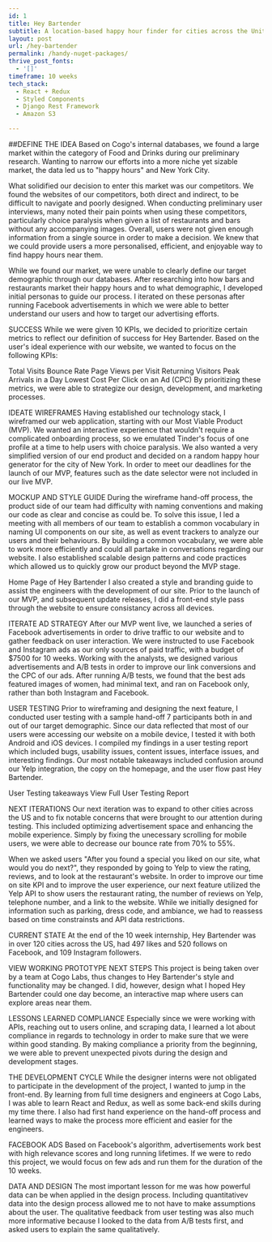 ```yaml
---
id: 1
title: Hey Bartender
subtitle: A location-based happy hour finder for cities across the United States
layout: post
url: /hey-bartender
permalink: /handy-nuget-packages/
thrive_post_fonts:
  - '[]'
timeframe: 10 weeks
tech_stack:
  - React + Redux
  - Styled Components
  - Django Rest Framework
  - Amazon S3

---
```

##DEFINE
THE IDEA
Based on Cogo's internal databases, we found a large market within the category of Food and Drinks during our preliminary research. Wanting to narrow our efforts into a more niche yet sizable market, the data led us to "happy hours" and New York City.

What solidified our decision to enter this market was our competitors. We found the websites of our competitors, both direct and indirect, to be difficult to navigate and poorly designed. When conducting preliminary user interviews, many noted their pain points when using these competitors, particularly choice paralysis when given a list of restaurants and bars without any accompanying images. Overall, users were not given enough information from a single source in order to make a decision. We knew that we could provide users a more personalised, efficient, and enjoyable way to find happy hours near them.

While we found our market, we were unable to clearly define our target demographic through our databases. After researching into how bars and restaurants market their happy hours and to what demographic, I developed initial personas to guide our process. I iterated on these personas after running Facebook advertisements in which we were able to better understand our users and how to target our advertising efforts.

SUCCESS
While we were given 10 KPIs, we decided to prioritize certain metrics to reflect our definition of success for Hey Bartender. Based on the user's ideal experience with our website, we wanted to focus on the following KPIs:

Total Visits
Bounce Rate
Page Views per Visit
Returning Visitors
Peak Arrivals in a Day
Lowest Cost Per Click on an Ad (CPC)
By prioritizing these metrics, we were able to strategize our design, development, and marketing processes.

IDEATE
WIREFRAMES
Having established our technology stack, I wireframed our web application, starting with our Most Viable Product (MVP). We wanted an interactive experience that wouldn't require a complicated onboarding process, so we emulated Tinder's focus of one profile at a time to help users with choice paralysis. We also wanted a very simplified version of our end product and decided on a random happy hour generator for the city of New York. In order to meet our deadlines for the launch of our MVP, features such as the date selector were not included in our live MVP.

MOCKUP AND STYLE GUIDE
During the wireframe hand-off process, the product side of our team had difficulty with naming conventions and making our code as clear and concise as could be. To solve this issue, I led a meeting with all members of our team to establish a common vocabulary in naming UI components on our site, as well as event trackers to analyze our users and their behaviours. By building a common vocabulary, we were able to work more efficiently and could all partake in conversations regarding our website. I also established scalable design patterns and code practices which allowed us to quickly grow our product beyond the MVP stage.

Home Page of Hey Bartender
I also created a style and branding guide to assist the engineers with the development of our site. Prior to the launch of our MVP, and subsequent update releases, I did a front-end style pass through the website to ensure consistancy across all devices.

ITERATE
AD STRATEGY
After our MVP went live, we launched a series of Facebook advertisements in order to drive traffic to our website and to gather feedback on user interaction. We were instructed to use Facebook and Instagram ads as our only sources of paid traffic, with a budget of $7500 for 10 weeks. Working with the analysts, we designed various advertisements and A/B tests in order to improve our link conversions and the CPC of our ads. After running A/B tests, we found that the best ads featured images of women, had minimal text, and ran on Facebook only, rather than both Instagram and Facebook.

USER TESTING
Prior to wireframing and designing the next feature, I conducted user testing with a sample hand-off 7 participants both in and out of our target demographic. Since our data reflected that most of our users were accessing our website on a mobile device, I tested it with both Android and iOS devices. I compiled my findings in a user testing report which included bugs, usability issues, content issues, interface issues, and interesting findings. Our most notable takeaways included confusion around our Yelp integration, the copy on the homepage, and the user flow past Hey Bartender.

User Testing takeaways
View Full User Testing Report

NEXT ITERATIONS
Our next iteration was to expand to other cities across the US and to fix notable concerns that were brought to our attention during testing. This included optimizing advertisement space and enhancing the mobile experience. Simply by fixing the unecessary scrolling for mobile users, we were able to decrease our bounce rate from 70% to 55%.

When we asked users "After you found a special you liked on our site, what would you do next?", they responded by going to Yelp to view the rating, reviews, and to look at the restaurant's website. In order to improve our time on site KPI and to improve the user experience, our next feature utilized the Yelp API to show users the restaurant rating, the number of reviews on Yelp, telephone number, and a link to the website. While we initially designed for information such as parking, dress code, and ambiance, we had to reassess based on time constrainsts and API data restrictions.

CURRENT STATE
At the end of the 10 week internship, Hey Bartender was in over 120 cities across the US, had 497 likes and 520 follows on Facebook, and 109 Instagram followers.

VIEW WORKING PROTOTYPE
NEXT STEPS
This project is being taken over by a team at Cogo Labs, thus changes to Hey Bartender's style and functionality may be changed. I did, however, design what I hoped Hey Bartender could one day become, an interactive map where users can explore areas near them.

LESSONS LEARNED
COMPLIANCE
Especially since we were working with APIs, reaching out to users online, and scraping data, I learned a lot about compliance in regards to technology in order to make sure that we were within good standing. By making compliance a priority from the beginning, we were able to prevent unexpected pivots during the design and development stages.

THE DEVELOPMENT CYCLE
While the designer interns were not obligated to participate in the development of the project, I wanted to jump in the front-end. By learning from full time designers and engineers at Cogo Labs, I was able to learn React and Redux, as well as some back-end skills during my time there. I also had first hand experience on the hand-off process and learned ways to make the process more efficient and easier for the engineers.

FACEBOOK ADS
Based on Facebook's algorithm, advertisements work best with high relevance scores and long running lifetimes. If we were to redo this project, we would focus on few ads and run them for the duration of the 10 weeks.

DATA AND DESIGN
The most important lesson for me was how powerful data can be when applied in the design process. Including quantitativev data into the design process allowed me to not have to make assumptions about the user. The qualitative feedback from user testing was also much more informative because I looked to the data from A/B tests first, and asked users to explain the same qualitatively.

